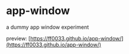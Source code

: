 # app-window
a dummy app window experiment



preview: [https://ff0033.github.io/app-window/](https://ff0033.github.io/app-window/)
